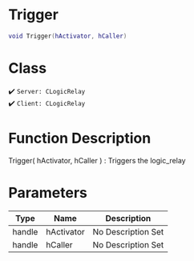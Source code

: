 # Trigger
```lua
void Trigger(hActivator, hCaller)
```
# Class
✔️ `Server: CLogicRelay`  
✔️ `Client: CLogicRelay`  

# Function Description
Trigger( hActivator, hCaller ) : Triggers the logic_relay
# Parameters
Type|Name|Description
--|--|--
handle|hActivator|No Description Set
handle|hCaller|No Description Set
